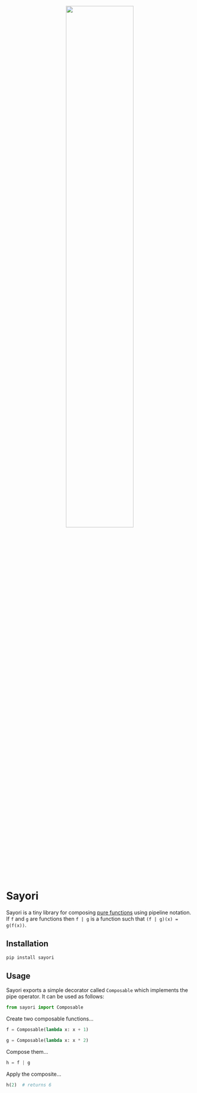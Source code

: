 <div align=center>
  <br>
  <img width=60% src='https://raw.githubusercontent.com/oruwmztbnz4q/sayori/images/sayori.svg'></img>
  <br>
</div>


# Sayori

Sayori is a tiny library for composing [pure functions](https://en.wikipedia.org/wiki/Pure_function) using pipeline notation. If `f` and `g` are functions then `f | g` is a function such that `(f | g)(x) = g(f(x))`.


## Installation

```sh
pip install sayori
```


## Usage

Sayori exports a simple decorator called `Composable` which implements the pipe operator. It can be used as follows:

```py
from sayori import Composable
```

Create two composable functions...

```py
f = Composable(lambda x: x + 1)

g = Composable(lambda x: x * 2)
```

Compose them...

```py
h = f | g
```

Apply the composite...

```py
h(2)  # returns 6
```
